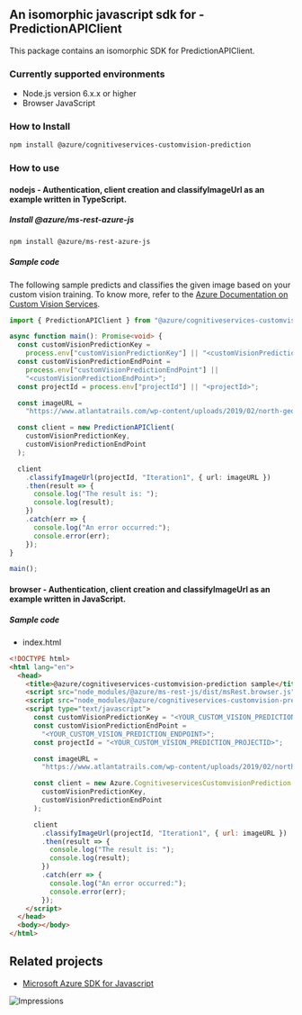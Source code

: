 ## An isomorphic javascript sdk for - PredictionAPIClient

This package contains an isomorphic SDK for PredictionAPIClient.

### Currently supported environments

- Node.js version 6.x.x or higher
- Browser JavaScript

### How to Install

```bash
npm install @azure/cognitiveservices-customvision-prediction
```

### How to use

#### nodejs - Authentication, client creation and classifyImageUrl  as an example written in TypeScript.

##### Install @azure/ms-rest-azure-js

```bash
npm install @azure/ms-rest-azure-js
```

##### Sample code
The following sample predicts and classifies the given image based on your custom vision training. To know more, refer to the [Azure Documentation on Custom Vision Services](https://docs.microsoft.com/en-us/azure/cognitive-services/custom-vision-service/home).

```typescript
import { PredictionAPIClient } from "@azure/cognitiveservices-customvision-prediction";

async function main(): Promise<void> {
  const customVisionPredictionKey =
    process.env["customVisionPredictionKey"] || "<customVisionPredictionKey>";
  const customVisionPredictionEndPoint =
    process.env["customVisionPredictionEndPoint"] ||
    "<customVisionPredictionEndPoint>";
  const projectId = process.env["projectId"] || "<projectId>";

  const imageURL =
    "https://www.atlantatrails.com/wp-content/uploads/2019/02/north-georgia-waterfalls-1024x683.jpg";

  const client = new PredictionAPIClient(
    customVisionPredictionKey,
    customVisionPredictionEndPoint
  );

  client
    .classifyImageUrl(projectId, "Iteration1", { url: imageURL })
    .then(result => {
      console.log("The result is: ");
      console.log(result);
    })
    .catch(err => {
      console.log("An error occurred:");
      console.error(err);
    });
}

main();
```

#### browser - Authentication, client creation and classifyImageUrl  as an example written in JavaScript.

##### Sample code

- index.html
```html
<!DOCTYPE html>
<html lang="en">
  <head>
    <title>@azure/cognitiveservices-customvision-prediction sample</title>
    <script src="node_modules/@azure/ms-rest-js/dist/msRest.browser.js"></script>
    <script src="node_modules/@azure/cognitiveservices-customvision-prediction/dist/cognitiveservices-customvision-prediction.js"></script>
    <script type="text/javascript">
      const customVisionPredictionKey = "<YOUR_CUSTOM_VISION_PREDICTION_KEY>";
      const customVisionPredictionEndPoint =
        "<YOUR_CUSTOM_VISION_PREDICTION_ENDPOINT>";
      const projectId = "<YOUR_CUSTOM_VISION_PREDICTION_PROJECTID>";

      const imageURL =
        "https://www.atlantatrails.com/wp-content/uploads/2019/02/north-georgia-waterfalls-1024x683.jpg";

      const client = new Azure.CognitiveservicesCustomvisionPrediction.PredictionAPIClient(
        customVisionPredictionKey,
        customVisionPredictionEndPoint
      );

      client
        .classifyImageUrl(projectId, "Iteration1", { url: imageURL })
        .then(result => {
          console.log("The result is: ");
          console.log(result);
        })
        .catch(err => {
          console.log("An error occurred:");
          console.error(err);
        });
    </script>
  </head>
  <body></body>
</html>
```

## Related projects

- [Microsoft Azure SDK for Javascript](https://github.com/Azure/azure-sdk-for-js)

![Impressions](https://azure-sdk-impressions.azurewebsites.net/api/impressions/azure-sdk-for-js/sdk/cognitiveservices/cognitiveservices-customvision-prediction/README.png)
